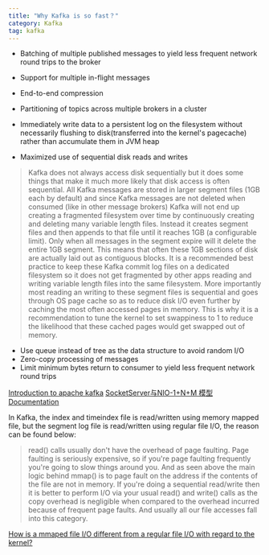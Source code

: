 ```yaml
---
title: "Why Kafka is so fast？"
category: Kafka
tag: kafka
---
```

- Batching of multiple published messages to yield less frequent network round trips to the broker
- Support for multiple in-flight messages
- End-to-end compression

- Partitioning of topics across multiple brokers in a cluster
- Immediately write data to a persistent log on the filesystem without necessarily flushing to disk(transferred into the kernel's pagecache) rather than accumulate them in JVM heap
- Maximized use of sequential disk reads and writes
>Kafka does not always access disk sequentially but it does some things that make it much more likely that disk access is often sequential. All Kafka messages are stored in larger segment files (1GB each by default) and since Kafka messages are not deleted when consumed (like in other message brokers) Kafka will not end up creating a fragmented filesystem over time by continuously creating and deleting many variable length files. Instead it creates segment files and then appends to that file until it reaches 1GB (a configurable limit). Only when all messages in the segment expire will it delete the entire 1GB segment. This means that often these 1GB sections of disk are actually laid out as contiguous blocks. It is a recommended best practice to keep these Kafka commit log files on a dedicated filesystem so it does not get fragmented by other apps reading and writing variable length files into the same filesystem. More importantly most reading an writing to these segment files is sequential and goes through OS page cache so as to reduce disk I/O even further by caching the most often accessed pages in memory. This is why it is a recommendation to tune the kernel to set swappiness to 1 to reduce the likelihood that these cached pages would get swapped out of memory.
- Use queue instead of tree as the data structure to avoid random I/O
- Zero-copy processing of messages
- Limit minimum bytes return to consumer to yield less frequent network round trips

[Introduction to apache kafka](https://www.slideshare.net/ShiaoAnYuan/introduction-to-apache-kafka-84009739)
[SocketServer与NIO-1+N+M 模型](https://blog.csdn.net/chunlongyu/article/details/53036414)
[Documentation](http://kafka.apache.org/documentation/)

In Kafka, the index and timeindex file is read/written using memory mapped file, but the segment log file is read/written using regular file I/O, the reason can be found below:
> read() calls usually don't have the overhead of page faulting. Page faulting is seriously expensive, so if you're page faulting frequently you're going to slow things around you. And as seen above the main logic behind mmap() is to page fault on the address if the contents of the file are not in memory. If you're doing a sequential read/write then it is better to perform I/O via your usual read() and write() calls as the copy overhead is negligible when compared to the overhead incurred because of frequent page faults. And usually all our file accesses fall into this category.

[How is a mmaped file I/O different from a regular file I/O with regard to the kernel?](https://www.quora.com/How-is-a-mmaped-file-I-O-different-from-a-regular-file-I-O-with-regard-to-the-kernel)
